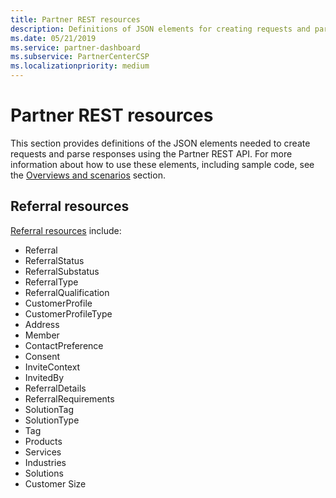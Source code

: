 ```yaml
---
title: Partner REST resources
description: Definitions of JSON elements for creating requests and parsing responses through the Partner REST API.
ms.date: 05/21/2019
ms.service: partner-dashboard
ms.subservice: PartnerCenterCSP
ms.localizationpriority: medium
---
```


# Partner REST resources

This section provides definitions of the JSON elements needed to create requests and parse responses using the Partner REST API. For more information about how to use these elements, including sample code, see the [Overviews and scenarios](index.md) section.

## Referral resources
[Referral resources](referral-resources.md) include:

* Referral
* ReferralStatus
* ReferralSubstatus
* ReferralType
* ReferralQualification
* CustomerProfile
* CustomerProfileType
* Address
* Member
* ContactPreference
* Consent
* InviteContext
* InvitedBy
* ReferralDetails
* ReferralRequirements
* SolutionTag
* SolutionType
* Tag
* Products
* Services
* Industries
* Solutions
* Customer Size